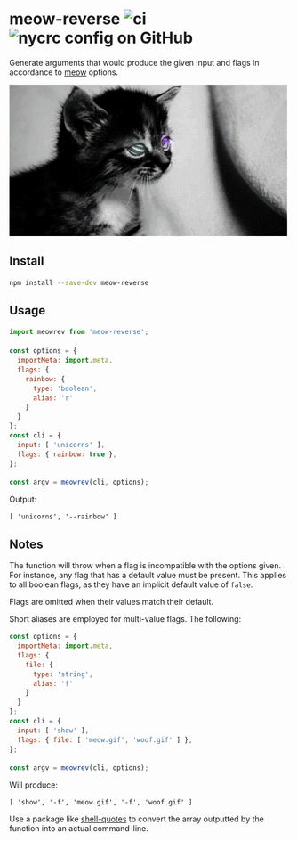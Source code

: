 # meow-reverse ![ci](https://img.shields.io/github/actions/workflow/status/chung-leong/meow-reverse/node.js.yml?branch=main&label=Node.js%20CI&logo=github) ![nycrc config on GitHub](https://img.shields.io/nycrc/chung-leong/meow-reverse)

Generate arguments that would produce the given input and flags in accordance to 
[meow](https://github.com/sindresorhus/meow#readme) options.

![](meowrev.gif)

## Install

```bash
npm install --save-dev meow-reverse
```

## Usage

```js
import meowrev from 'meow-reverse';

const options = {
  importMeta: import.meta,
  flags: {
    rainbow: {
      type: 'boolean',
      alias: 'r'
    }
  }
};
const cli = {
  input: [ 'unicorns' ],
  flags: { rainbow: true },
};

const argv = meowrev(cli, options);
```

Output:

```
[ 'unicorns', '--rainbow' ]
```

## Notes

The function will throw when a flag is incompatible with the options given. For instance, any flag 
that has a default value must be present. This applies to all boolean flags, as they have an 
implicit default value of `false`.

Flags are omitted when their values match their default.

Short aliases are employed for multi-value flags. The following:

```js
const options = {
  importMeta: import.meta,
  flags: {
    file: {
      type: 'string',
      alias: 'f'
    }
  }
};
const cli = {
  input: [ 'show' ],
  flags: { file: [ 'meow.gif', 'woof.gif' ] },
};

const argv = meowrev(cli, options);
```

Will produce:

```
[ 'show', '-f', 'meow.gif', '-f', 'woof.gif' ]
```

Use a package like [shell-quotes](https://github.com/ljharb/shell-quote#README) to convert the 
array outputted by the function into an actual command-line.
